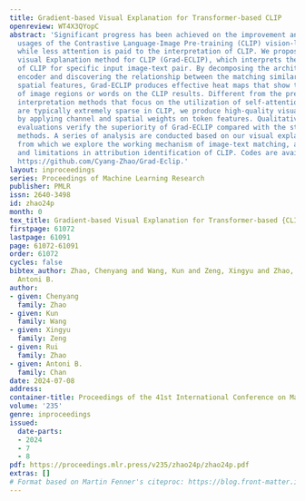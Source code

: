 ```yaml
---
title: Gradient-based Visual Explanation for Transformer-based CLIP
openreview: WT4X3QYopC
abstract: 'Significant progress has been achieved on the improvement and downstream
  usages of the Contrastive Language-Image Pre-training (CLIP) vision-language model,
  while less attention is paid to the interpretation of CLIP. We propose a Gradient-based
  visual Explanation method for CLIP (Grad-ECLIP), which interprets the matching result
  of CLIP for specific input image-text pair. By decomposing the architecture of the
  encoder and discovering the relationship between the matching similarity and intermediate
  spatial features, Grad-ECLIP produces effective heat maps that show the influence
  of image regions or words on the CLIP results. Different from the previous Transformer
  interpretation methods that focus on the utilization of self-attention maps, which
  are typically extremely sparse in CLIP, we produce high-quality visual explanations
  by applying channel and spatial weights on token features. Qualitative and quantitative
  evaluations verify the superiority of Grad-ECLIP compared with the state-of-the-art
  methods. A series of analysis are conducted based on our visual explanation results,
  from which we explore the working mechanism of image-text matching, and the strengths
  and limitations in attribution identification of CLIP. Codes are available here:
  https://github.com/Cyang-Zhao/Grad-Eclip.'
layout: inproceedings
series: Proceedings of Machine Learning Research
publisher: PMLR
issn: 2640-3498
id: zhao24p
month: 0
tex_title: Gradient-based Visual Explanation for Transformer-based {CLIP}
firstpage: 61072
lastpage: 61091
page: 61072-61091
order: 61072
cycles: false
bibtex_author: Zhao, Chenyang and Wang, Kun and Zeng, Xingyu and Zhao, Rui and Chan,
  Antoni B.
author:
- given: Chenyang
  family: Zhao
- given: Kun
  family: Wang
- given: Xingyu
  family: Zeng
- given: Rui
  family: Zhao
- given: Antoni B.
  family: Chan
date: 2024-07-08
address:
container-title: Proceedings of the 41st International Conference on Machine Learning
volume: '235'
genre: inproceedings
issued:
  date-parts:
  - 2024
  - 7
  - 8
pdf: https://proceedings.mlr.press/v235/zhao24p/zhao24p.pdf
extras: []
# Format based on Martin Fenner's citeproc: https://blog.front-matter.io/posts/citeproc-yaml-for-bibliographies/
---
```

